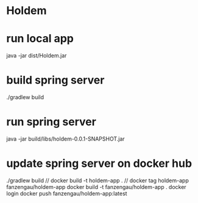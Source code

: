 # Holdem

# run local app
java -jar dist/Holdem.jar

# build spring server
./gradlew build

# run spring server
java -jar build/libs/holdem-0.0.1-SNAPSHOT.jar 

# update spring server on docker hub
./gradlew build
// docker build -t holdem-app .
// docker tag holdem-app fanzengau/holdem-app
docker build -t fanzengau/holdem-app .
docker login
docker push fanzengau/holdem-app:latest
